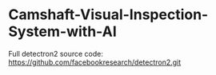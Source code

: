 # Camshaft-Visual-Inspection-System-with-AI

Full detectron2 source code: https://github.com/facebookresearch/detectron2.git
